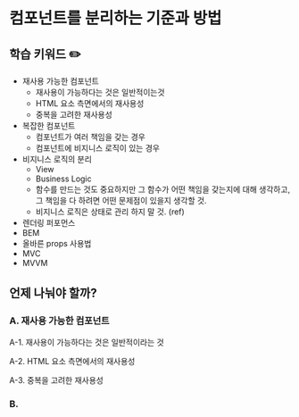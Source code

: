# 컴포넌트를 분리하는 기준과 방법

## 학습 키워드 ✏️
- 재사용 가능한 컴포넌트
    - 재사용이 가능하다는 것은 일반적이는것
    - HTML 요소 측면에서의 재사용성
    - 중복을 고려한 재사용성
- 복잡한 컴포넌트 
  - 컴포넌트가 여러 책임을 갖는 경우
  - 컴포넌트에 비지니스 로직이 있는 경우 
- 비지니스 로직의 분리
  - View 
  - Business Logic 
  - 함수를 만드는 것도 중요하지만 그 함수가 어떤 책임을 갖는지에 대해 생각하고, 그 책임을 다 하려면 어떤 문제점이 있을지 생각할 것.
  - 비지니스 로직은 상태로 관리 하지 말 것. (ref)
- 렌더링 퍼포먼스
- BEM
- 올바른 props 사용법
- MVC
- MVVM




## 언제 나눠야 할까?

### A. 재사용 가능한 컴포넌트
A-1. 재사용이 가능하다는 것은 일반적이라는 것

A-2. HTML 요소 측면에서의 재사용성

A-3. 중복을 고려한 재사용성

### B. 
